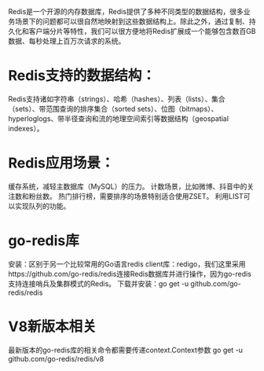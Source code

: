 Redis是一个开源的内存数据库，Redis提供了多种不同类型的数据结构，很多业务场景下的问题都可以很自然地映射到这些数据结构上。除此之外，通过复制、持久化和客户端分片等特性，我们可以很方便地将Redis扩展成一个能够包含数百GB数据、每秒处理上百万次请求的系统。

# Redis支持的数据结构：
Redis支持诸如字符串（strings）、哈希（hashes）、列表（lists）、集合（sets）、带范围查询的排序集合（sorted sets）、位图（bitmaps）、hyperloglogs、带半径查询和流的地理空间索引等数据结构（geospatial indexes）。

# Redis应用场景：
缓存系统，减轻主数据库（MySQL）的压力。
计数场景，比如微博、抖音中的关注数和粉丝数。
热门排行榜，需要排序的场景特别适合使用ZSET。
利用LIST可以实现队列的功能。

# go-redis库
安装：区别于另一个比较常用的Go语言redis client库：redigo，我们这里采用https://github.com/go-redis/redis连接Redis数据库并进行操作，因为go-redis支持连接哨兵及集群模式的Redis。
下载并安装：go get -u github.com/go-redis/redis

# V8新版本相关
最新版本的go-redis库的相关命令都需要传递context.Context参数
go get -u github.com/go-redis/redis/v8

